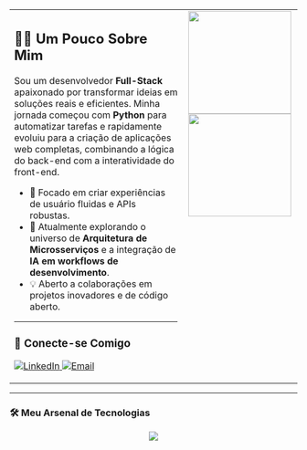 <table>
  <tr>
    <td valign="top" width="60%">
      <h2>👨‍💻 Um Pouco Sobre Mim</h2>
      <p align="left">
        Sou um desenvolvedor <strong>Full-Stack</strong> apaixonado por transformar ideias em soluções reais e eficientes. Minha jornada começou com <strong>Python</strong> para automatizar tarefas e rapidamente evoluiu para a criação de aplicações web completas, combinando a lógica do back-end com a interatividade do front-end.
      </p>
      <ul>
        <li>🚀 Focado em criar experiências de usuário fluidas e APIs robustas.</li>
        <li>🌱 Atualmente explorando o universo de <strong>Arquitetura de Microsserviços</strong> e a integração de <strong>IA em workflows de desenvolvimento</strong>.</li>
        <li>💡 Aberto a colaborações em projetos inovadores e de código aberto.</li>
      </ul>
      <hr>
      <h3>🤝 Conecte-se Comigo</h3>
      <p align="left">
        <a href="https://www.linkedin.com/in/pachecoselso/" target="_blank">
          <img src="https://img.shields.io/badge/LinkedIn-0077B5?style=for-the-badge&logo=linkedin&logoColor=white" alt="LinkedIn">
        </a>
        <a href="mailto:selsoopacheco@hotmail.com" target="_blank">
          <img src="https://img.shields.io/badge/Email-D14836?style=for-the-badge&logo=gmail&logoColor=white" alt="Email">
        </a>
      </p>
    </td>
    <td valign="top" width="40%">
      <div align="center">
        <a href="https://github.com/devselso">
          <img height="180em" src="https://github-readme-stats.vercel.app/api?username=devselso&show_icons=true&theme=dracula&include_all_commits=true&count_private=true"/>
          <img height="180em" src="https://github-readme-stats.vercel.app/api/top-langs/?username=devselso&layout=compact&langs_count=7&theme=dracula"/>
        </a>
      </div>
    </td>
  </tr>
</table>

---

### 🛠️ Meu Arsenal de Tecnologias

<p align="center">
  <a href="https://skillicons.dev">
    <img src="https://skillicons.dev/icons?i=python,cs,js,ts,html,css,react,nodejs,dotnet,postgresql,git,docker&perline=6" />
  </a>
</p>
